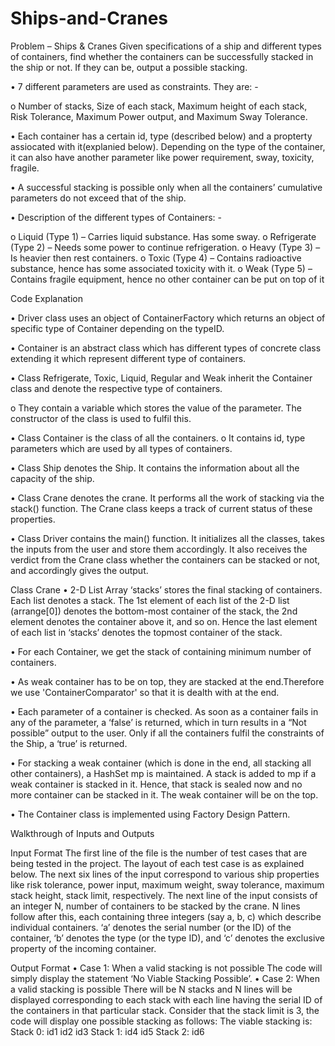 # Ships-and-Cranes
Problem – Ships & Cranes
Given specifications of a ship and different types of containers, find whether the containers can be successfully stacked in the ship or not. If they can be, output a possible stacking.

• 7 different parameters are used as constraints. They are: -

o Number of stacks, Size of each stack, Maximum height of each stack, Risk Tolerance, Maximum Power output, and Maximum Sway Tolerance.

• Each container has a certain id, type (described below) and a propterty assiocated with it(explanied below). Depending on the type of the container, it can also have another parameter like power requirement, sway, toxicity, fragile.

• A successful stacking is possible only when all the containers’ cumulative parameters do not exceed that of the ship.

• Description of the different types of Containers: -

o Liquid (Type 1) – Carries liquid substance. Has some sway.
o Refrigerate (Type 2) – Needs some power to continue refrigeration. 
o Heavy (Type 3) – Is heavier then rest containers.
o Toxic (Type 4) – Contains radioactive substance, hence has some associated toxicity with it. 
o Weak (Type 5) – Contains fragile equipment, hence no other container can be put on top of it

Code Explanation

•	Driver class uses an object of ContainerFactory which returns an object of specific type of Container depending on the typeID.

•	Container is an abstract class which has different types of concrete class extending it which represent different type of containers.

• Class Refrigerate, Toxic, Liquid, Regular and Weak inherit the Container class and denote the respective type of containers.

o They contain a variable which stores the value of the parameter. The constructor of the class is used to fulfil this.

• Class Container is the class of all the containers. o It contains id, type parameters which are used by all types of containers.

• Class Ship denotes the Ship. It contains the information about all the capacity of the ship.

• Class Crane denotes the crane. It performs all the work of stacking via the stack() function. The Crane class keeps a track of current status of these properties.

• Class Driver contains the main() function. It initializes all the classes, takes the inputs from the user and store them accordingly. It also receives the verdict from the Crane class whether the containers can be stacked or not, and accordingly gives the output.

Class Crane
• 2-D List Array ‘stacks’ stores the final stacking of containers. Each list denotes a stack. The 1st element of each list of the 2-D list (arrange[0]) denotes the bottom-most container of the stack, the 2nd element denotes the container above it, and so on. Hence the last element of each list in ‘stacks’ denotes the topmost container of the stack.

• For each Container, we get the stack of containing minimum number of containers.

• As weak container has to be on top, they are stacked at the end.Therefore we use 'ContainerComparator' so that it is dealth with at the end.

• Each parameter of a container is checked. As soon as a container fails in any of the parameter, a ‘false’ is returned, which in turn results in a “Not possible” output to the user. Only if all the containers fulfil the constraints of the Ship, a ‘true’ is returned.

• For stacking a weak container (which is done in the end, all stacking all other containers), a HashSet mp is maintained. A stack is added to mp if a weak container is stacked in it. Hence, that stack is sealed now and no more container can be stacked in it. The weak container will be on the top.

•	The Container class is implemented using Factory Design Pattern. 

Walkthrough of Inputs and Outputs 

Input Format
The first line of the file is the number of test cases that are being tested in the project. The layout of each test case is as explained below.
The next six lines of the input correspond to various ship properties like risk tolerance, power input, maximum weight, sway tolerance, maximum stack height, stack limit, respectively. The next line of the input consists of an integer N, number of containers to be stacked by the crane. N lines follow after this, each containing three integers (say a, b, c) which describe individual containers. ‘a’ denotes the serial number (or the ID) of the container, ‘b’ denotes the type (or the type ID), and ‘c’ denotes the exclusive property of the incoming container.

Output Format
•	Case 1: When a valid stacking is not possible 
The code will simply display the statement ‘No Viable Stacking Possible’.
•	Case 2: When a valid stacking is possible
There will be N stacks and N lines will be displayed corresponding to each stack with each line having the serial ID of the containers in that particular stack. Consider that the stack limit is 3, the code will display one possible stacking as follows:
The viable stacking is:
Stack 0:  id1 id2 id3
Stack 1: id4 id5 
Stack 2: id6  
